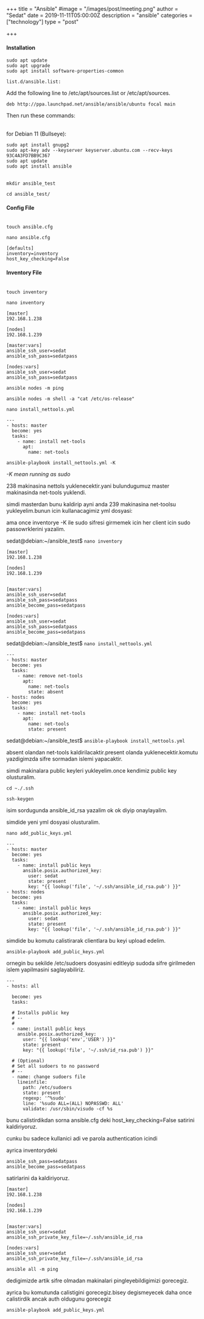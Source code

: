 +++
title = "Ansible"
#image = "/images/post/meeting.png"
author = "Sedat"
date = 2019-11-11T05:00:00Z
description = "ansible"
categories = ["technology"]
type = "post"

+++
#### Installation

```
sudo apt update
sudo apt upgrade
sudo apt install software-properties-common
```
`list.d/ansible.list:`

Add the following line to /etc/apt/sources.list or /etc/apt/sources.

`deb http://ppa.launchpad.net/ansible/ansible/ubuntu focal main`

Then run these commands:

\
for Debian 11 (Bullseye):
```
sudo apt install gnupg2
sudo apt-key adv --keyserver keyserver.ubuntu.com --recv-keys 93C4A3FD7BB9C367
sudo apt update
sudo apt install ansible
```

\
`mkdir ansible_test`

`cd ansible_test/`


#### Config File

\
`touch ansible.cfg`

`nano ansible.cfg`
```
[defaults]
inventory=inventory
host_key_checking=False
```


#### Inventory File

\
`touch inventory`

`nano inventory`

```
[master]
192.168.1.238

[nodes]
192.168.1.239

[master:vars]
ansible_ssh_user=sedat
ansible_ssh_pass=sedatpass

[nodes:vars]
ansible_ssh_user=sedat
ansible_ssh_pass=sedatpass
```
`ansible nodes -m ping`

`ansible nodes -m shell -a "cat /etc/os-release"`

`nano install_nettools.yml`
```
---
- hosts: master
  become: yes
  tasks:
    - name: install net-tools
      apt:
        name: net-tools
```

`ansible-playbook install_nettools.yml -K`

*-K mean running as sudo*

238 makinasina nettols yuklenecektir.yani bulundugumuz master makinasinda net-tools yuklendi.

simdi masterdan bunu kaldirip ayni anda 239 makinasina net-toolsu yukleyelim.bunun icin kullanacagimiz yml dosyasi:

ama once inventorye -K ile sudo sifresi girmemek icin her client icin sudo passowrklerini yazalim.

sedat@debian:~/ansible_test$ `nano inventory`

```
[master]
192.168.1.238

[nodes]
192.168.1.239


[master:vars]
ansible_ssh_user=sedat
ansible_ssh_pass=sedatpass
ansible_become_pass=sedatpass

[nodes:vars]
ansible_ssh_user=sedat
ansible_ssh_pass=sedatpass
ansible_become_pass=sedatpass
```
sedat@debian:~/ansible_test$ `nano install_nettools.yml`
```
---
- hosts: master
  become: yes
  tasks:
    - name: remove net-tools
      apt:
        name: net-tools
        state: absent
- hosts: nodes
  become: yes
  tasks:
    - name: install net-tools
      apt:
        name: net-tools
        state: present
```
sedat@debian:~/ansible_test$ `ansible-playbook install_nettools.yml`

absent olandan net-tools kaldirilacaktir.present olanda yuklenecektir.komutu yazdigimzda sifre sormadan islemi yapacaktir.

simdi makinalara public keyleri yukleyelim.once kendimiz public key olusturalim.

`cd ~./.ssh`

`ssh-keygen`

isim sordugunda ansible_id_rsa yazalim ok ok diyip onaylayalim.

simdide yeni yml dosyasi olusturalim.

`nano add_public_keys.yml`

```
---
- hosts: master
  become: yes
  tasks:
    - name: install public keys
      ansible.posix.authorized_key:
        user: sedat
        state: present
        key: "{{ lookup('file', '~/.ssh/ansible_id_rsa.pub') }}"
- hosts: nodes
  become: yes
  tasks:
    - name: install public keys
      ansible.posix.authorized_key:
        user: sedat
        state: present
        key: "{{ lookup('file', '~/.ssh/ansible_id_rsa.pub') }}"
```
simdide bu komutu calistirarak clientlara bu keyi upload edelim.

`ansible-playbook add_public_keys.yml`



ornegin bu sekilde /etc/sudoers dosyasini editleyip sudoda sifre girilmeden islem yapilmasini saglayabiliriz.
```
---
- hosts: all

  become: yes
  tasks:

  # Installs public key
  # --
  #
  - name: install public keys
    ansible.posix.authorized_key:
      user: "{{ lookup('env','USER') }}"
      state: present
      key: "{{ lookup('file', '~/.ssh/id_rsa.pub') }}"

  # (Optional)
  # Set all sudoers to no password
  # --
  - name: change sudoers file
    lineinfile:
      path: /etc/sudoers
      state: present
      regexp: '^%sudo'
      line: '%sudo ALL=(ALL) NOPASSWD: ALL'
      validate: /usr/sbin/visudo -cf %s
```
bunu calistirdikdan sorna ansible.cfg deki host_key_checking=False satirini kaldiriyoruz.

cunku bu sadece kullanici adi ve parola authentication icindi

ayrica inventorydeki 
```
ansible_ssh_pass=sedatpass
ansible_become_pass=sedatpass
```
satirlarini da kaldiriyoruz.


```
[master]
192.168.1.238

[nodes]
192.168.1.239


[master:vars]
ansible_ssh_user=sedat
ansible_ssh_private_key_file=~/.ssh/ansible_id_rsa

[nodes:vars]
ansible_ssh_user=sedat
ansible_ssh_private_key_file=~/.ssh/ansible_id_rsa
```

`ansible all -m ping`

dedigimizde artik sifre olmadan makinalari pingleyebildigimizi gorecegiz.

ayrica bu komutunda calistigini gorecegiz.bisey degismeyecek daha once calistirdik ancak auth oldugunu gorecegiz

`ansible-playbook add_public_keys.yml`